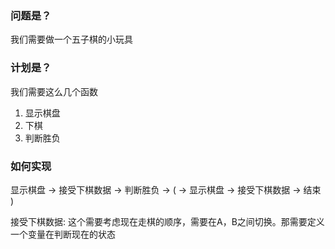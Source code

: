 ### 问题是？
我们需要做一个五子棋的小玩具

### 计划是？
我们需要这么几个函数

1. 显示棋盘
2. 下棋
3. 判断胜负

### 如何实现

显示棋盘 -> 接受下棋数据 -> 判断胜负 -> 
(
    -> 显示棋盘 -> 接受下棋数据 
    -> 结束
)


接受下棋数据:
    这个需要考虑现在走棋的顺序，需要在A，B之间切换。那需要定义一个变量在判断现在的状态
